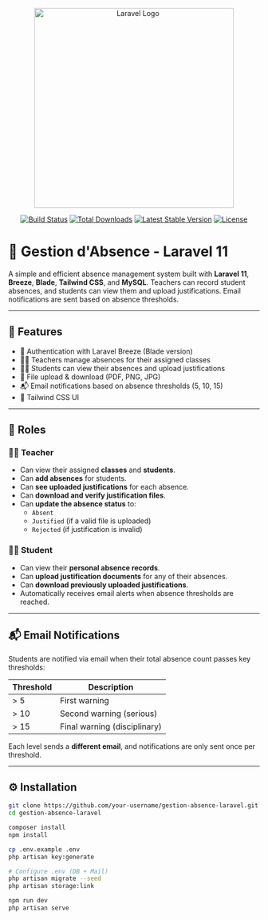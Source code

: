 <p align="center"><a href="https://laravel.com" target="_blank"><img src="https://raw.githubusercontent.com/laravel/art/master/logo-lockup/5%20SVG/2%20CMYK/1%20Full%20Color/laravel-logolockup-cmyk-red.svg" width="400" alt="Laravel Logo"></a></p>

<p align="center">
<a href="https://github.com/laravel/framework/actions"><img src="https://github.com/laravel/framework/workflows/tests/badge.svg" alt="Build Status"></a>
<a href="https://packagist.org/packages/laravel/framework"><img src="https://img.shields.io/packagist/dt/laravel/framework" alt="Total Downloads"></a>
<a href="https://packagist.org/packages/laravel/framework"><img src="https://img.shields.io/packagist/v/laravel/framework" alt="Latest Stable Version"></a>
<a href="https://packagist.org/packages/laravel/framework"><img src="https://img.shields.io/packagist/l/laravel/framework" alt="License"></a>
</p>

# 📆 Gestion d'Absence - Laravel 11

A simple and efficient absence management system built with **Laravel 11**, **Breeze**, **Blade**, **Tailwind CSS**, and **MySQL**. Teachers can record student absences, and students can view them and upload justifications. Email notifications are sent based on absence thresholds.

---

## 🚀 Features

- 🔐 Authentication with Laravel Breeze (Blade version)
- 👨‍🏫 Teachers manage absences for their assigned classes
- 👨‍🎓 Students can view their absences and upload justifications
- 📁 File upload & download (PDF, PNG, JPG)
- 📬 Email notifications based on absence thresholds (5, 10, 15)
- 🎨 Tailwind CSS UI

---

## 👥 Roles

### 👨‍🏫 Teacher

- Can view their assigned **classes** and **students**.
- Can **add absences** for students.
- Can **see uploaded justifications** for each absence.
- Can **download and verify justification files**.
- Can **update the absence status** to:
  - `Absent`
  - `Justified` (if a valid file is uploaded)
  - `Rejected` (if justification is invalid)

### 👨‍🎓 Student

- Can view their **personal absence records**.
- Can **upload justification documents** for any of their absences.
- Can **download previously uploaded justifications**.
- Automatically receives email alerts when absence thresholds are reached.

---

## 📬 Email Notifications

Students are notified via email when their total absence count passes key thresholds:

| Threshold | Description                     |
|-----------|---------------------------------|
| > 5       | First warning                   |
| > 10      | Second warning (serious)        |
| > 15      | Final warning (disciplinary)    |

Each level sends a **different email**, and notifications are only sent once per threshold.

---

## ⚙️ Installation

```bash
git clone https://github.com/your-username/gestion-absence-laravel.git
cd gestion-absence-laravel

composer install
npm install

cp .env.example .env
php artisan key:generate

# Configure .env (DB + Mail)
php artisan migrate --seed
php artisan storage:link

npm run dev
php artisan serve
